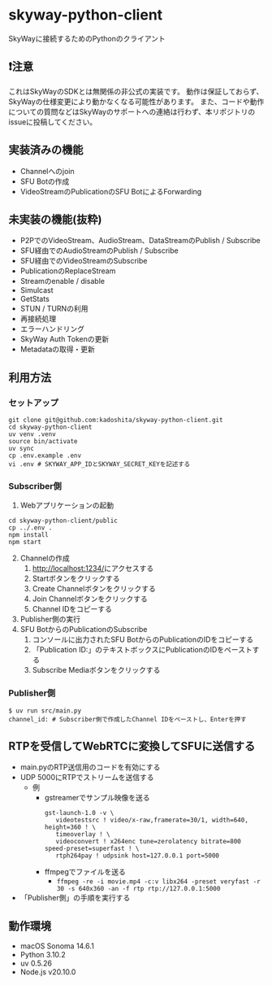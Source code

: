# skyway-python-client

SkyWayに接続するためのPythonのクライアント

## **❗注意**

これはSkyWayのSDKとは無関係の非公式の実装です。
動作は保証しておらず、SkyWayの仕様変更により動かなくなる可能性があります。
また、コードや動作についての質問などはSkyWayのサポートへの連絡は行わず、本リポジトリのissueに投稿してください。

## 実装済みの機能

- Channelへのjoin
- SFU Botの作成
- VideoStreamのPublicationのSFU BotによるForwarding

## 未実装の機能(抜粋)

- P2PでのVideoStream、AudioStream、DataStreamのPublish / Subscribe
- SFU経由でのAudioStreamのPublish / Subscribe
- SFU経由でのVideoStreamのSubscribe
- PublicationのReplaceStream
- Streamのenable / disable
- Simulcast
- GetStats
- STUN / TURNの利用
- 再接続処理
- エラーハンドリング
- SkyWay Auth Tokenの更新
- Metadataの取得・更新

## 利用方法

### セットアップ

```shell
git clone git@github.com:kadoshita/skyway-python-client.git
cd skyway-python-client
uv venv .venv
source bin/activate
uv sync
cp .env.example .env
vi .env # SKYWAY_APP_IDとSKYWAY_SECRET_KEYを記述する
```

### Subscriber側

1. Webアプリケーションの起動

```shell
cd skyway-python-client/public
cp ../.env .
npm install
npm start
```

2. Channelの作成
   1. [http://localhost:1234/](http://localhost:1234/)にアクセスする
   2. Startボタンをクリックする
   3. Create Channelボタンをクリックする
   4. Join Channelボタンをクリックする
   5. Channel IDをコピーする
3. Publisher側の実行
4. SFU BotからのPublicationのSubscribe
   1. コンソールに出力されたSFU BotからのPublicationのIDをコピーする
   2. 「Publication ID:」のテキストボックスにPublicationのIDをペーストする
   3. Subscribe Mediaボタンをクリックする

### Publisher側

```shell
$ uv run src/main.py
channel_id: # Subscriber側で作成したChannel IDをペーストし、Enterを押す
```

## RTPを受信してWebRTCに変換してSFUに送信する

- main.pyのRTP送信用のコードを有効にする
- UDP 5000にRTPでストリームを送信する
  - 例
    - gstreamerでサンプル映像を送る
      ```shell
      gst-launch-1.0 -v \
         videotestsrc ! video/x-raw,framerate=30/1, width=640, height=360 ! \
         timeoverlay ! \
         videoconvert ! x264enc tune=zerolatency bitrate=800 speed-preset=superfast ! \
         rtph264pay ! udpsink host=127.0.0.1 port=5000
      ```
    - ffmpegでファイルを送る
      - `ffmpeg -re -i movie.mp4 -c:v libx264 -preset veryfast -r 30 -s 640x360 -an -f rtp rtp://127.0.0.1:5000`
- 「Publisher側」の手順を実行する

## 動作環境

- macOS Sonoma 14.6.1
- Python 3.10.2
- uv 0.5.26
- Node.js v20.10.0
